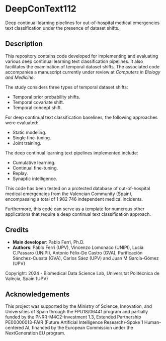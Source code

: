 # DeepConText112
Deep continual learning pipelines for out-of-hospital medical emergencies text classification under the presence of dataset shifts.

## Description
This repository contains code developed for implementing and evaluating various deep continual learning text classification pipelines. It also facilitates the examination of temporal dataset shifts. The associated code accompanies a manuscript currently under review at *Computers in Biology and Medicine*.

The study considers three types of temporal dataset shifts:
- Temporal prior probability shifts.
- Temporal covariate shift.
- Temporal concept shift.

For deep continual text classification baselines, the following approaches were evaluated:
- Static modeling.
- Single fine-tuning.
- Joint training.

The deep continual learning text pipelines implemented include:
- Cumulative learning.
- Continual fine-tuning.
- Replay.
- Synaptic intelligence.

This code has been tested on a protected database of out-of-hospital medical emergencies from the Valencian Community (Spain), encompassing a total of 1 982 746 independent medical incidents. 

Furthermore, this code can serve as a template for numerous other applications that require a deep continual text classification approach.

## Credits
- **Main developer**: Pablo Ferri, Ph.D.
- **Authors**: Pablo Ferri (UPV), Vincenzo Lomonaco (UNIPI), Lucia C.Passaro (UNIPI), Antonio Félix-De Castro (GVA), Purificación Sánchez-Cuesta (GVA), Carlos Sáez (UPV) and Juan M García-Gómez (UPV)

Copyright: 2024 - Biomedical Data Science Lab, Universitat Politècnica de Valècia, Spain (UPV)

## Acknowledgements
This project was supported by the Ministry of Science, Innovation, and Universities of Spain through the FPU18/06441 program and partially funded by the PNRR-M4C2-Investment 1.3, Extended Partnership PE00000013-FAIR (Future Artificial Intelligence Research)-Spoke 1 Human-centered AI, financed by the European Commission under the NextGeneration EU program.

